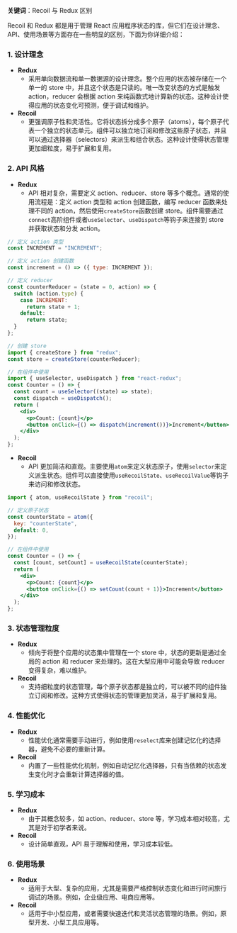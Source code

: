 **关键词**：Recoil 与 Redux 区别

Recoil 和 Redux 都是用于管理 React 应用程序状态的库，但它们在设计理念、API、使用场景等方面存在一些明显的区别，下面为你详细介绍：

### 1. 设计理念

- **Redux**
  - 采用单向数据流和单一数据源的设计理念。整个应用的状态被存储在一个单一的 store 中，并且这个状态是只读的。唯一改变状态的方式是触发 action，reducer 会根据 action 来纯函数式地计算新的状态。这种设计使得应用的状态变化可预测，便于调试和维护。
- **Recoil**
  - 更强调原子性和灵活性。它将状态拆分成多个原子（atoms），每个原子代表一个独立的状态单元。组件可以独立地订阅和修改这些原子状态，并且可以通过选择器（selectors）来派生和组合状态。这种设计使得状态管理更加细粒度，易于扩展和复用。

### 2. API 风格

- **Redux**
  - API 相对复杂，需要定义 action、reducer、store 等多个概念。通常的使用流程是：定义 action 类型和 action 创建函数，编写 reducer 函数来处理不同的 action，然后使用`createStore`函数创建 store。组件需要通过`connect`高阶组件或者`useSelector`、`useDispatch`等钩子来连接到 store 并获取状态和分发 action。

```jsx
// 定义 action 类型
const INCREMENT = "INCREMENT";

// 定义 action 创建函数
const increment = () => ({ type: INCREMENT });

// 定义 reducer
const counterReducer = (state = 0, action) => {
  switch (action.type) {
    case INCREMENT:
      return state + 1;
    default:
      return state;
  }
};

// 创建 store
import { createStore } from "redux";
const store = createStore(counterReducer);

// 在组件中使用
import { useSelector, useDispatch } from "react-redux";
const Counter = () => {
  const count = useSelector((state) => state);
  const dispatch = useDispatch();
  return (
    <div>
      <p>Count: {count}</p>
      <button onClick={() => dispatch(increment())}>Increment</button>
    </div>
  );
};
```

- **Recoil**
  - API 更加简洁和直观。主要使用`atom`来定义状态原子，使用`selector`来定义派生状态。组件可以直接使用`useRecoilState`、`useRecoilValue`等钩子来访问和修改状态。

```jsx
import { atom, useRecoilState } from "recoil";

// 定义原子状态
const counterState = atom({
  key: "counterState",
  default: 0,
});

// 在组件中使用
const Counter = () => {
  const [count, setCount] = useRecoilState(counterState);
  return (
    <div>
      <p>Count: {count}</p>
      <button onClick={() => setCount(count + 1)}>Increment</button>
    </div>
  );
};
```

### 3. 状态管理粒度

- **Redux**
  - 倾向于将整个应用的状态集中管理在一个 store 中，状态的更新是通过全局的 action 和 reducer 来处理的。这在大型应用中可能会导致 reducer 变得复杂，难以维护。
- **Recoil**
  - 支持细粒度的状态管理，每个原子状态都是独立的，可以被不同的组件独立订阅和修改。这种方式使得状态的管理更加灵活，易于扩展和复用。

### 4. 性能优化

- **Redux**
  - 性能优化通常需要手动进行，例如使用`reselect`库来创建记忆化的选择器，避免不必要的重新计算。
- **Recoil**
  - 内置了一些性能优化机制，例如自动记忆化选择器，只有当依赖的状态发生变化时才会重新计算选择器的值。

### 5. 学习成本

- **Redux**
  - 由于其概念较多，如 action、reducer、store 等，学习成本相对较高，尤其是对于初学者来说。
- **Recoil**
  - 设计简单直观，API 易于理解和使用，学习成本较低。

### 6. 使用场景

- **Redux**
  - 适用于大型、复杂的应用，尤其是需要严格控制状态变化和进行时间旅行调试的场景。例如，企业级应用、电商应用等。
- **Recoil**
  - 适用于中小型应用，或者需要快速迭代和灵活状态管理的场景。例如，原型开发、小型工具应用等。
